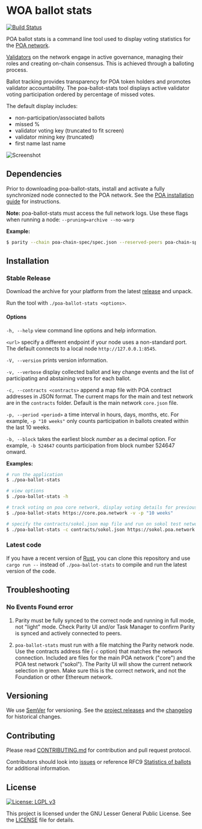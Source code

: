 # WOA ballot stats

[![Build Status](https://travis-ci.org/poanetwork/poa-ballot-stats.svg?branch=master)](https://travis-ci.org/poanetwork/poa-ballot-stats) 

POA ballot stats is a command line tool used to display voting statistics for the [POA network](https://poa.network/). 

[Validators](https://github.com/poanetwork/wiki/wiki/Role-of-Validator) on the network engage in active governance, managing their roles and creating on-chain consensus. This is achieved through a balloting process. 

Ballot tracking provides transparency for POA token holders and promotes validator accountability. The poa-ballot-stats tool displays active validator voting participation ordered by percentage of missed votes. 

The default display includes:
* non-participation/associated ballots
* missed %
* validator voting key (truncated to fit screen)
* validator mining key (truncated)
* first name last name

![Screenshot](screenshot3.png)


## Dependencies
Prior to downloading poa-ballot-stats, install and activate a fully synchronized node connected to the POA network. See the [POA installation guide](https://github.com/poanetwork/wiki/wiki/POA-Installation) for instructions.

**Note:** poa-ballot-stats must access the full network logs. Use these flags when running a node: `--pruning=archive --no-warp`

**Example:**
```bash
$ parity --chain poa-chain-spec/spec.json --reserved-peers poa-chain-spec/bootnodes.txt --pruning=archive --no-warp
```

## Installation

### Stable Release

Download the archive for your platform from the latest [release](https://github.com/poanetwork/poa-ballot-stats/releases) and unpack.

Run the tool with `./poa-ballot-stats <options>`.

#### Options

`-h, --help` view command line options and help information. 

`<url>` specify a different endpoint if your node uses a non-standard port. The default connects to a local node `http://127.0.0.1:8545`.

`-V, --version` prints version information.

`-v, --verbose` display collected ballot and key change events and the list of participating and abstaining voters for each ballot.

`-c, --contracts <contracts>`  append a map file with POA contract addresses in JSON format. The current maps for the main and test network are in the `contracts` folder. Default is the main network `core.json` file.

`-p, --period <period>`  a time interval in hours, days, months, etc. For example, `-p "10 weeks"` only counts participation in ballots created within the last 10 weeks. 

`-b, --block` takes the earliest block _number_ as a decimal option. For example, `-b 524647` counts participation from block number 524647 onward.


**Examples:**

```bash
# run the application
$ ./poa-ballot-stats

# view options
$ ./poa-ballot-stats -h

# track voting on poa core network, display voting details for previous 10 weeks
$ ./poa-ballot-stats https://core.poa.network -v -p "10 weeks"

# specify the contracts/sokol.json map file and run on sokol test network with voting details
$ ./poa-ballot-stats -c contracts/sokol.json https://sokol.poa.network -v

```

### Latest code

If you have a recent version of [Rust](https://www.rust-lang.org/), you can clone this repository and use `cargo run --` instead of `./poa-ballot-stats` to compile and run the latest version of the code.

## Troubleshooting

### No Events Found error

1.	Parity must be fully synced to the correct node and running in full mode, not "light" mode. Check Parity UI and/or Task Manager to confirm Parity is synced and actively connected to peers.

2.	`poa-ballot-stats` must run with a file matching the Parity network node. Use the contracts address file (`-c` option) that matches the network connection. Included are files for the main POA network ("core") and the POA test network ("sokol"). The Parity UI will show the current network selection in green. Make sure this is the correct network, and not the Foundation or other Ethereum network. 

## Versioning

We use [SemVer](http://semver.org/) for versioning. See the [project releases](https://github.com/poanetwork/poa-ballot-stats/releases/) and the [changelog](CHANGELOG.md) for historical changes.

## Contributing

Please read [CONTRIBUTING.md](CONTRIBUTING.md) for contribution and pull request protocol.

Contributors should look into [issues](https://github.com/poanetwork/poa-ballot-stats/issues) or reference RFC9 [Statistics of ballots](https://github.com/poanetwork/RFC/issues/9) for additional information.

## License

[![License: LGPL v3](https://img.shields.io/badge/License-LGPL%20v3-blue.svg)](https://www.gnu.org/licenses/lgpl-3.0)

This project is licensed under the GNU Lesser General Public License. See the [LICENSE](LICENSE) file for details.

